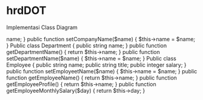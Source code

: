 # hrdDOT
Implementasi Class Diagram
<?php  

  Public class Company  { 
    
   public string name;
   
  } 
  
   public function getCompanyName() { return $this->name; } 
   
   public function setCompanyName($name) { $this->name = $name; } 
   
   
  Public class Department  { 
    
   public string name;
   
  }
  
   public function getDepartmentName() { return $this->name; } 
   
   public function setDepartmentName($name) { $this->name = $name; } 
   
   
   Public class Employee  { 
    
   public string name;
   
   public string title;
   
   public integer salary;
   
  }
  
  public function setEmployeetName($name) { $this->name = $name; } 
   
  
  public function getEmployeeName() { return $this->name; } 
   
   
    public function getEmployeeProfile() { return $this->name; } 
	
	 public function getEmployeeMonthlySalary($day) { return $this->day; } 
   
   
   
   
   
   
   
